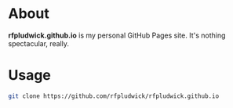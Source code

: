 ---
---

# About

**rfpludwick.github.io** is my personal GitHub Pages site. It's nothing spectacular, really.

# Usage

```bash
git clone https://github.com/rfpludwick/rfpludwick.github.io
```
